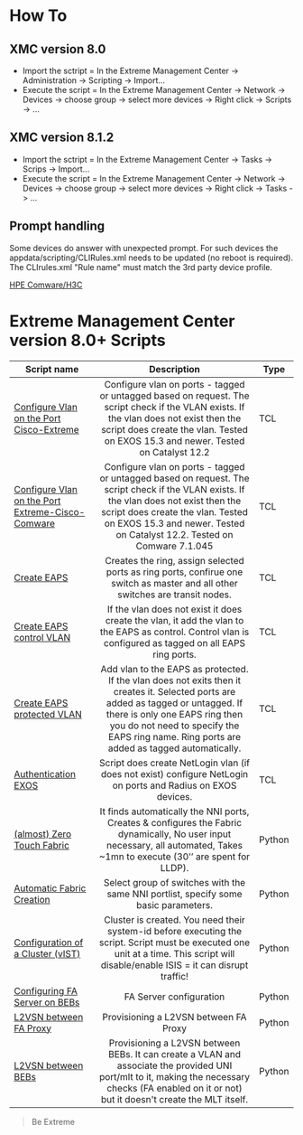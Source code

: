 # How To
## XMC version 8.0
* Import the sctript = In the Extreme Management Center -> Administration -> Scripting  -> Import...
* Execute the script = In the Extreme Management Center -> Network -> Devices -> choose group -> select more devices -> Right click -> Scripts -> ...
## XMC version 8.1.2
* Import the sctript = In the Extreme Management Center -> Tasks -> Scrips  -> Import...
* Execute the script = In the Extreme Management Center -> Network -> Devices -> choose group -> select more devices -> Right click -> Tasks -> ...

## Prompt handling
Some devices do answer with unexpected prompt. For such devices the appdata/scripting/CLIRules.xml needs to be updated (no reboot is required). The CLIrules.xml "Rule name" must match the 3rd party device profile.

[HPE Comware/H3C](xml/H3C_myCLIRules.xml)

# Extreme Management Center version 8.0+ Scripts
| Script name   | Description   | Type   |
| ------------- |:-------------:| ------ |
|[Configure Vlan on the Port Cisco-Extreme](xml/Configure_Vlan_on_the_Port-Cisco-Extreme.xml)|Configure vlan on ports - tagged or untagged based on request. The script check if the VLAN exists. If the vlan does not exist then the script does create the vlan. Tested on EXOS 15.3 and newer. Tested on Catalyst 12.2|TCL|
|[Configure Vlan on the Port Extreme-Cisco-Comware](xml/Configure_Vlan_on_the_Port-Extreme-Cisco-Comware.xml)|Configure vlan on ports - tagged or untagged based on request. The script check if the VLAN exists. If the vlan does not exist then the script does create the vlan. Tested on EXOS 15.3 and newer. Tested on Catalyst 12.2. Tested on Comware 7.1.045|TCL|
|[Create EAPS ](xml/Create_EAPS.xml)|Creates the ring, assign selected ports as ring ports, confirue one switch as master and all other switches are transit nodes.|TCL|
|[Create EAPS control VLAN](xml/Create_EAPS_control_VLAN.xml)| If the vlan does not exist it does create the vlan, it add the vlan to the EAPS as control. Control vlan is configured as tagged on all EAPS ring ports.|TCL|
|[Create EAPS protected VLAN](xml/Create_EAPS_protected_VLAN.xml)|Add vlan to the EAPS as protected. If the vlan does not exits then it creates it. Selected ports are added as tagged or untagged. If there is only one EAPS ring then you do not need to specify the EAPS ring name. Ring ports are added as tagged automatically.|TCL|
|[Authentication EXOS](xml/Authentication_EXOS.xml)|Script does create NetLogin vlan (if does not exist) configure NetLogin on ports and Radius on EXOS devices.|TCL|
|[(almost) Zero Touch Fabric](xml/aZTF.xml)|It finds automatically the NNI ports, Creates & configures the Fabric dynamically, No user input necessary, all automated, Takes ~1mn to execute (30’’ are spent for LLDP).|Python|
|[Automatic Fabric Creation](xml/FC_Config.xml)|Select group of switches with the same NNI portlist, specify some basic parameters.|Python|
|[Configuration of a Cluster (vIST)](xml/Fabric_Cluster_Create.xml)|Cluster is created. You need their system-id before executing the script. Script must be executed one unit at a time. This script will disable/enable ISIS = it can disrupt traffic!|Python|
|[Configuring FA Server on BEBs](xml/FAServer_Create.xml)|FA Server configuration|Python|
|[L2VSN between FA Proxy](xml/FA_L2VSN_Create.xml)|Provisioning a L2VSN between FA Proxy|Python|
|[L2VSN between BEBs](xml/L2VSN.xml)|Provisioning a L2VSN between BEBs. It can create a VLAN and associate the provided UNI port/mlt to it, making the necessary checks (FA enabled on it or not) but it doesn't create the MLT itself.|Python|

>Be Extreme
